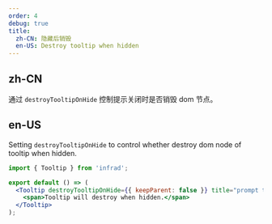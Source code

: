 ```yaml
---
order: 4
debug: true
title:
  zh-CN: 隐藏后销毁
  en-US: Destroy tooltip when hidden
---
```


## zh-CN

通过 `destroyTooltipOnHide` 控制提示关闭时是否销毁 dom 节点。

## en-US

Setting `destroyTooltipOnHide` to control whether destroy dom node of tooltip when hidden.

```jsx
import { Tooltip } from 'infrad';

export default () => (
  <Tooltip destroyTooltipOnHide={{ keepParent: false }} title="prompt text">
    <span>Tooltip will destroy when hidden.</span>
  </Tooltip>
);
```
